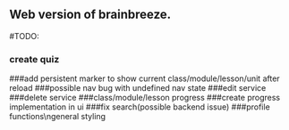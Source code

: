 Web version of brainbreeze.
---------------------------------------
#TODO:
### create quiz
###add persistent marker to show current class/module/lesson/unit after reload
###possible nav bug with undefined nav state
###edit service
###delete service
###class/module/lesson progress
###create progress implementation in ui
###fix search(possible backend issue)
###profile functions\ngeneral styling
